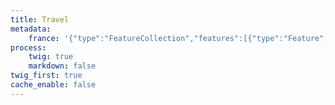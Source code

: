 ```yaml
---
title: Travel
metadata:
    france: '{"type":"FeatureCollection","features":[{"type":"Feature","properties":{"scalerank":1,"featurecla":"Admin-0 country","labelrank":2,"sovereignt":"France","sov_a3":"FR1","adm0_dif":1,"level":2,"type":"Country","admin":"France","adm0_a3":"FRA","geou_dif":0,"geounit":"France","gu_a3":"FRA","su_dif":0,"subunit":"France","su_a3":"FRA","brk_diff":0,"name":"France","name_long":"France","brk_a3":"FRA","brk_name":"France","brk_group":null,"abbrev":"Fr.","postal":"F","formal_en":"French Republic","formal_fr":null,"note_adm0":null,"note_brk":null,"name_sort":"France","name_alt":null,"mapcolor7":7,"mapcolor8":5,"mapcolor9":9,"mapcolor13":11,"pop_est":64057792,"gdp_md_est":2128000,"pop_year":-99,"lastcensus":-99,"gdp_year":-99,"economy":"1. Developed region: G7","income_grp":"1. High income: OECD","wikipedia":-99,"fips_10":null,"iso_a2":"FR","iso_a3":"FRA","iso_n3":"250","un_a3":"250","wb_a2":"FR","wb_a3":"FRA","woe_id":-99,"adm0_a3_is":"FRA","adm0_a3_us":"FRA","adm0_a3_un":-99,"adm0_a3_wb":-99,"continent":"Europe","region_un":"Europe","subregion":"Western Europe","region_wb":"Europe & Central Asia","name_len":6,"long_len":6,"abbrev_len":3,"tiny":-99,"homepart":1,"filename":"FRA.geojson"},"geometry":{"type":"MultiPolygon","coordinates":[[[[-52.55642473001839,2.504705308437053],[-52.93965715189498,2.124857692875622],[-53.418465135295264,2.053389187016037],[-53.554839240113495,2.334896551925965],[-53.77852067728889,2.376702785650053],[-54.08806250671728,2.105556545414629],[-54.52475419779975,2.311848863123785],[-54.27122962097578,2.738747870286943],[-54.18428402364474,3.194172268075235],[-54.01150387227682,3.622569891774858],[-54.399542202356514,4.212611395683481],[-54.47863298197922,4.896755682795643],[-53.95804460307093,5.756548163267809],[-53.618452928264844,5.646529038918402],[-52.88214128275408,5.409850979021599],[-51.82334286152593,4.565768133966145],[-51.65779741067888,4.156232408053029],[-52.24933753112398,3.241094468596287],[-52.55642473001839,2.504705308437053]]],[[[9.560016310269134,42.15249197037957],[9.229752231491773,41.38000682226445],[8.77572309737536,41.58361196549444],[8.54421268070783,42.25651662858308],[8.746009148807588,42.62812185319396],[9.390000848028905,43.00998484961474],[9.560016310269134,42.15249197037957]]],[[[3.588184441755715,50.37899241800358],[4.28602298342514,49.907496649772554],[4.799221632515753,49.98537303323633],[5.674051954784885,49.52948354755745],[5.897759230176376,49.44266714130717],[6.186320428094206,49.46380280211446],[6.658229607783539,49.20195831969155],[8.099278598674772,49.01778351500337],[7.593676385131062,48.33301911070373],[7.46675906742223,47.620581976911865],[7.192202182655535,47.44976552997099],[6.736571079138088,47.54180125588289],[6.768713820023634,47.28770823830368],[6.037388950228972,46.72577871356191],[6.022609490593567,46.272989813820516],[6.500099724970454,46.42967275652944],[6.843592970414562,45.99114655210067],[6.802355177445662,45.70857982032867],[7.096652459347837,45.333098863295874],[6.749955275101711,45.02851797136759],[7.007562290076663,44.25476675066139],[7.549596388386163,44.12790110938482],[7.435184767291843,43.69384491634918],[6.529245232783068,43.12889232031836],[4.556962517931396,43.39965098731158],[3.10041059735272,43.075200507167125],[2.985998976258486,42.47301504166989],[1.826793247087181,42.34338471126566],[0.701590610363922,42.79573436133265],[0.338046909190581,42.579546006839564],[-1.502770961910471,43.03401439063049],[-1.901351284177735,43.42280202897834],[-1.384225226232957,44.02261037859017],[-1.193797573237362,46.014917710954876],[-2.225724249673789,47.06436269793821],[-2.963276129559574,47.570326646507965],[-4.491554938159481,47.95495433205642],[-4.592349819344747,48.68416046812695],[-3.295813971357745,48.901692409859635],[-1.616510789384932,48.644421291694584],[-1.933494025063254,49.776341864615766],[-0.98946895995536,49.347375800160876],[1.338761020522753,50.12717316344526],[1.6390010921385,50.946606350297515],[2.513573032246171,51.14850617126185],[2.658422071960331,50.79684804951566],[3.123251580425716,50.78036326761452],[3.588184441755715,50.37899241800358]]]]}}]}'
process:
    twig: true
    markdown: false
twig_first: true
cache_enable: false
---
```


